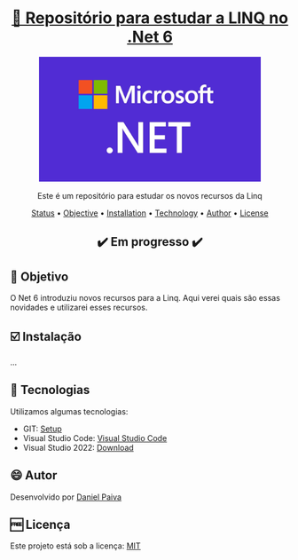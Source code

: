 <h1 align="center">
<a href="https://github.com/danhpaiva/linq-net-6">📜 Repositório para estudar a LINQ no .Net 6</a>
</h1>

<p align="center">
  <a href="#">
    <img src="src\net.jpg" width="400" alt="Net">
  </a>
</p>
<p align="center">
    Este é um repositório para estudar os novos recursos da Linq
</p>

<p align="center">
 <a href="#status">Status</a> • 
 <a href="#objective">Objective</a> •
 <a href="#installation">Installation</a> • 
 <a href="#technology">Technology</a> • 
 <a href="#author">Author</a> • 
 <a href="#licence">License</a>
</p>

<h2 align="center" id=status> 
	✔️ Em progresso ✔️
</h2>

<h2 id=objective>📜 Objetivo</h2>

O Net 6 introduziu novos recursos para a Linq.
Aqui verei quais são essas novidades e utilizarei esses recursos.

<h2 id=installation>☑️ Instalação</h2>

...

<h2 id=technology>🧰 Tecnologias</h2>
Utilizamos algumas tecnologias:

- GIT: <a href="https://git-scm.com/downloads">Setup</a>
- Visual Studio Code: <a href="https://code.visualstudio.com/download">Visual Studio Code</a>
- Visual Studio 2022: <a href="https://visualstudio.microsoft.com/pt-br/vs/">Download</a>
  
<h2 id=author>😄 Autor</h2>
Desenvolvido por <a href="https://www.linkedin.com/in/danhpaiva/">Daniel Paiva</a>

<h2 id=licence>🆓 Licença</h2>
Este projeto está sob a licença: <a href="https://github.com/danhpaiva/linq-net-6/blob/main/LICENSE">MIT</a>
